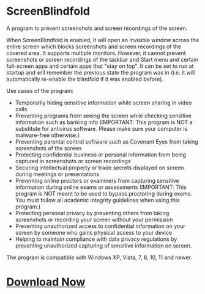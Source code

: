 # ScreenBlindfold
A program to prevent screenshots and screen recordings of the screen.

When ScreenBlindfold is enabled, it will open an invisible window across the entire screen which blocks screenshots and screen recordings of the covered area. It supports multiple monitors. However, it cannot prevent screenshots or screen recordings of the taskbar and Start menu and certain full-screen apps and certain apps that "stay on top". It can be set to run at startup and will remember the previous state the program was in (i.e. it will automatically re-enable the blindfold if it was enabled before).

Use cases of the program:

- Temporarily hiding sensitive information while screen sharing in video calls
- Preventing programs from seeing the screen while checking sensitive information such as banking info (IMPORTANT: This program is NOT a substitute for antivirus software. Please make sure your computer is malware-free otherwise.)
- Preventing parental control software such as Covenant Eyes from taking screenshots of the screen
- Protecting confidential business or personal information from being captured in screenshots or screen recordings
- Securing intellectual property or trade secrets displayed on screen during meetings or presentations
- Preventing online proctors or examiners from capturing sensitive information during online exams or assessments (IMPORTANT: This program is NOT meant to be used to bypass proctoring during exams. You must follow all academic integrity guidelines when using this program.)
- Protecting personal privacy by preventing others from taking screenshots or recording your screen without your permission
- Preventing unauthorized access to confidential information on your screen by someone who gains physical access to your device
- Helping to maintain compliance with data privacy regulations by preventing unauthorized capturing of sensitive information on screen.

The program is compatible with Windows XP, Vista, 7, 8, 10, 11 and newer.

# [Download Now](https://github.com/fffelix-jan/ScreenBlindfold/releases/download/v1.0.0/ScreenBlindfold.exe)